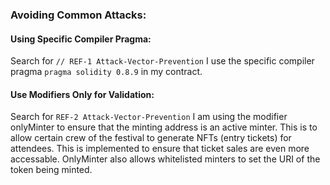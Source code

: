 ### Avoiding Common Attacks:

#### Using Specific Compiler Pragma:
Search for `// REF-1 Attack-Vector-Prevention`
I use the specific compiler pragma `pragma solidity 0.8.9` in my contract.

#### Use Modifiers Only for Validation:
Search for `REF-2 Attack-Vector-Prevention`
I am using the modifier onlyMinter to ensure that the minting address is an active minter. This is to allow certain crew of the festival to generate NFTs (entry tickets) for attendees. This is implemented to ensure that ticket sales are even more accessable. OnlyMinter also allows whitelisted minters to set the URI of the token being minted.
